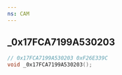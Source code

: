 ```yaml
---
ns: CAM
---
```

## _0x17FCA7199A530203

```c
// 0x17FCA7199A530203 0xF26E339C
void _0x17FCA7199A530203();
```
